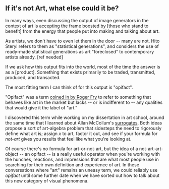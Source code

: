 ---
---

## If it's not Art, what else could it be?




In many ways, even discussing the output of image generators in the context of art is accepting the frame boosted by [those who stand to benefit] from the energy that people put into making and talking about art. 

As artists, we don't have to even let them in the door -- many are not. Hito Steryl refers to them as "statistical generations", and considers the use of ready-made statistical generations as art "foreclosed" to contemporary artists already. [ref needed]

If we ask how this output fits into the world, most of the time the answer is as a [product]. Something that exists primarily to be traded, transmitted, produced, and transacted. 

The most fitting term I can think of for this output is "opifact".

"Opifact" was a term [coined in by Roger Fry](https://www.jstor.org/stable/41810652) to refer to something that behaves like art in the market but lacks -- or is indifferent to -- any qualities that would give it the label of "art." 

I discovered this term while working on my dissertation in art school, around the same time that I learned about Allan McCollum's [surrogates](https://art21.org/watch/extended-play/allan-mccollum-surrogate-paintings-plaster-surrogates-short/). Both ideas propose a sort of art-algebra problem that sidesteps the need to rigorously define what art is; assign *x* to art, factor it out, and see if your formula for *not-art* gives you results that feel like what you're looking at. 

Of course there's no formula for art-or-not-art, but the idea of a not-art-art-object -- an opifact -- is a really useful operator when you're working with the hunches, reactions, and impressions that are what most people use in searching for their own definition and experience of art. In these conversations where "art" remains an uneasy term, we could reliably use *opifact* until some further date when we have sorted out how to talk about this new category of visual phenomena.

